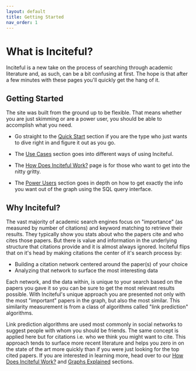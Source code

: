 ```yaml
---
layout: default
title: Getting Started
nav_order: 1
---
```


# What is Inciteful?
Inciteful is a new take on the process of searching through academic literature and, as such, can be a bit confusing at first.  The hope is that after a few minutes with these pages you'll quickly get the hang of it. 

## Getting Started
The site was built from the ground up to be flexible.  That means whether you are just skimming or are a power user, you should be able to accomplish what you need. 

* Go straight to the [Quick Start](quick-start) section if you are the type who just wants to dive right in and figure it out as you go.

* The [Use Cases](use-cases) section goes into different ways of using Inciteful.

* The [How Does Inciteful Work?](how-does-it-work) page is for those who want to get into the nitty gritty.

* The [Power Users](power-users) section goes in depth on how to get exactly the info you want out of the graph using the SQL query interface.  

## Why Inciteful?
The vast majority of academic search engines focus on "importance" (as measured by number of citations) and keyword matching to retrieve their results. They typically show you stats about who the papers cite and who cites those papers. But there is value and information in the underlying structure that citations provide and it is almost always ignored. Inciteful flips that on it's head by making citations the center of it's search process by:

* Building a citation network centered around the paper(s) of your choice
* Analyzing that network to surface the most interesting data

Each network, and the data within, is unique to your search based on the papers you gave it so you can be sure to get the most relevant results possible. With Inciteful's unique approach you are presented not only with the most "important" papers in the graph, but also the most similar. This similarity measurement is from a class of algorithms called "link prediction" algorithms. 

Link prediction algorithms are used most commonly in social networks to suggest people with whom you should be friends. The same concept is applied here but for citations i.e. who we think you might want to cite. This approach tends to surface more recent literature and helps you zero in on the state of the art more quickly than if you were just looking for the top cited papers.  If you are interested in learning more, head over to our [How Does Inciteful Work?](how-does-it-work) and [Graphs Explained](graphs-explained) sections. 

